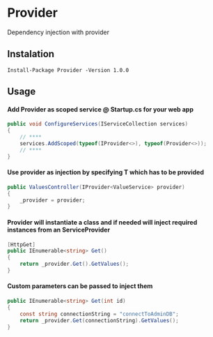 # Provider
Dependency injection with provider

## Instalation

```
Install-Package Provider -Version 1.0.0
```

## Usage

#### Add Provider as scoped service @ Startup.cs for your web app

```csharp
public void ConfigureServices(IServiceCollection services)
{
    // ****
    services.AddScoped(typeof(IProvider<>), typeof(Provider<>));
    // ****
}
```

#### Use provider as injection by specifying T which has to be provided
  
```csharp
public ValuesController(IProvider<ValueService> provider)
{
    _provider = provider;
}
```

####  Provider will instantiate a class and if needed will inject required instances from an ServiceProvider

```csharp
[HttpGet]
public IEnumerable<string> Get()
{
    return _provider.Get().GetValues();
}
```

####  Custom parameters can be passed to inject them

```csharp
public IEnumerable<string> Get(int id)
{
    const string connectionString = "connectToAdminDB";
    return _provider.Get(connectionString).GetValues();
}
```
